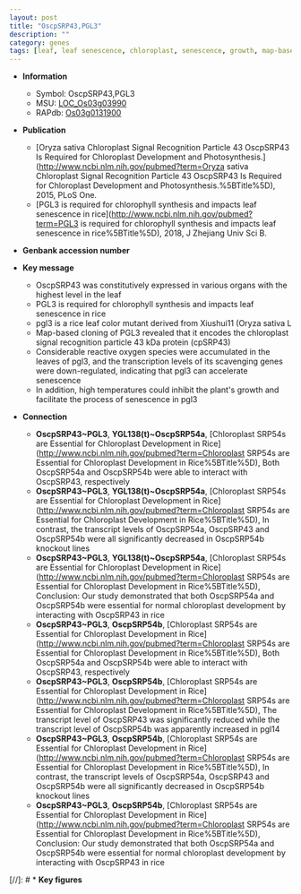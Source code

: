 ```yaml
---
layout: post
title: "OscpSRP43,PGL3"
description: ""
category: genes
tags: [leaf, leaf senescence, chloroplast, senescence, growth, map-based cloning, reactive oxygen species]
---
```


* **Information**  
    + Symbol: OscpSRP43,PGL3  
    + MSU: [LOC_Os03g03990](http://rice.plantbiology.msu.edu/cgi-bin/ORF_infopage.cgi?orf=LOC_Os03g03990)  
    + RAPdb: [Os03g0131900](http://rapdb.dna.affrc.go.jp/viewer/gbrowse_details/irgsp1?name=Os03g0131900)  

* **Publication**  
    + [Oryza sativa Chloroplast Signal Recognition Particle 43 OscpSRP43 Is Required for Chloroplast Development and Photosynthesis.](http://www.ncbi.nlm.nih.gov/pubmed?term=Oryza sativa Chloroplast Signal Recognition Particle 43 OscpSRP43 Is Required for Chloroplast Development and Photosynthesis.%5BTitle%5D), 2015, PLoS One.
    + [PGL3 is required for chlorophyll synthesis and impacts leaf senescence in rice](http://www.ncbi.nlm.nih.gov/pubmed?term=PGL3 is required for chlorophyll synthesis and impacts leaf senescence in rice%5BTitle%5D), 2018, J Zhejiang Univ Sci B.

* **Genbank accession number**  

* **Key message**  
    + OscpSRP43 was constitutively expressed in various organs with the highest level in the leaf
    + PGL3 is required for chlorophyll synthesis and impacts leaf senescence in rice
    + pgl3 is a rice leaf color mutant derived from Xiushui11 (Oryza sativa L
    + Map-based cloning of PGL3 revealed  that it encodes the chloroplast signal recognition particle 43 kDa protein (cpSRP43)
    + Considerable reactive oxygen species were accumulated in the leaves of pgl3, and the transcription levels of its scavenging genes were down-regulated, indicating that pgl3 can accelerate senescence
    + In addition, high temperatures could inhibit the plant's growth and facilitate the process of senescence in pgl3

* **Connection**  
    + __OscpSRP43~PGL3__, __YGL138(t)~OscpSRP54a__, [Chloroplast SRP54s are Essential for Chloroplast Development in Rice](http://www.ncbi.nlm.nih.gov/pubmed?term=Chloroplast SRP54s are Essential for Chloroplast Development in Rice%5BTitle%5D),  Both OscpSRP54a and OscpSRP54b were able to interact with OscpSRP43, respectively
    + __OscpSRP43~PGL3__, __YGL138(t)~OscpSRP54a__, [Chloroplast SRP54s are Essential for Chloroplast Development in Rice](http://www.ncbi.nlm.nih.gov/pubmed?term=Chloroplast SRP54s are Essential for Chloroplast Development in Rice%5BTitle%5D),  In contrast, the transcript levels of OscpSRP54a, OscpSRP43 and OscpSRP54b were all significantly decreased in OscpSRP54b knockout lines
    + __OscpSRP43~PGL3__, __YGL138(t)~OscpSRP54a__, [Chloroplast SRP54s are Essential for Chloroplast Development in Rice](http://www.ncbi.nlm.nih.gov/pubmed?term=Chloroplast SRP54s are Essential for Chloroplast Development in Rice%5BTitle%5D),   Conclusion: Our study demonstrated that both OscpSRP54a and OscpSRP54b were essential for normal chloroplast development by interacting with OscpSRP43 in rice
    + __OscpSRP43~PGL3__, __OscpSRP54b__, [Chloroplast SRP54s are Essential for Chloroplast Development in Rice](http://www.ncbi.nlm.nih.gov/pubmed?term=Chloroplast SRP54s are Essential for Chloroplast Development in Rice%5BTitle%5D),  Both OscpSRP54a and OscpSRP54b were able to interact with OscpSRP43, respectively
    + __OscpSRP43~PGL3__, __OscpSRP54b__, [Chloroplast SRP54s are Essential for Chloroplast Development in Rice](http://www.ncbi.nlm.nih.gov/pubmed?term=Chloroplast SRP54s are Essential for Chloroplast Development in Rice%5BTitle%5D),  The transcript level of OscpSRP43 was significantly reduced while the transcript level of OscpSRP54b was apparently increased in pgl14
    + __OscpSRP43~PGL3__, __OscpSRP54b__, [Chloroplast SRP54s are Essential for Chloroplast Development in Rice](http://www.ncbi.nlm.nih.gov/pubmed?term=Chloroplast SRP54s are Essential for Chloroplast Development in Rice%5BTitle%5D),  In contrast, the transcript levels of OscpSRP54a, OscpSRP43 and OscpSRP54b were all significantly decreased in OscpSRP54b knockout lines
    + __OscpSRP43~PGL3__, __OscpSRP54b__, [Chloroplast SRP54s are Essential for Chloroplast Development in Rice](http://www.ncbi.nlm.nih.gov/pubmed?term=Chloroplast SRP54s are Essential for Chloroplast Development in Rice%5BTitle%5D),   Conclusion: Our study demonstrated that both OscpSRP54a and OscpSRP54b were essential for normal chloroplast development by interacting with OscpSRP43 in rice

[//]: # * **Key figures**  


